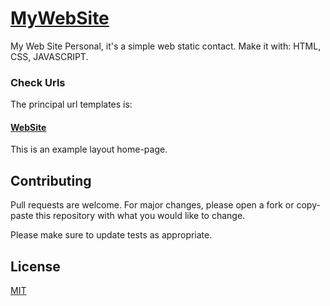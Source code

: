 # [MyWebSite](https://esgaelramos.xyz)
My Web Site Personal, it's a simple web static contact. 
Make it with: HTML, CSS, JAVASCRIPT.

### Check Urls
The principal url templates is: 
#### [WebSite](https://esgaelramos.xyz) 
This is an example layout home-page. 

## Contributing
Pull requests are welcome. For major changes, please open a fork or copy-paste this repository with what you would like to change.

Please make sure to update tests as appropriate.

## License
[MIT](https://choosealicense.com/licenses/mit/)
